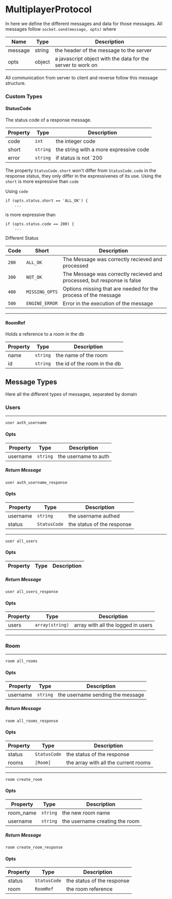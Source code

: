 MultiplayerProtocol
===================

In here we define the different messages and data for those messages. All messages 
follow `socket.send(message, opts)` where 


| Name | Type | Description |
| ---- | ---- | ----------- |
| message | string | the header of the message to the server |
| opts | object | a javascript object with the data for the server to work on |


All communication from server to client and reverse follow this message structure.  

### Custom Types 

#### StatusCode

The status code of a response message. 

| Property | Type | Description | 
| -------- | ---- | ----------- |
| code | `int` | the integer code |
| short | `string` | the string with a more expressive code | 
| error | `string` | if status is not `200|ALL_OK`, this property will have a error messsage. Otherwise empty | 

The property `StatusCode.short` won't differ from `StatusCode.code` in the response status, they only differ in
the expressivenes of its use. Using the `short` is more expressive than `code`
    
Using `code`

    if (opts.status.short == 'ALL_OK') {
        ...

is more expressive than 
    
    if (opts.status.code == 200) {
        ...

Different Status 

| Code | Short | Description |
| ---- | ----- | ----------- |
| `200` | `ALL_OK` | The Message was correctly recieved and processed |
| `300` | `NOT_OK` | The Message was correctly recieved and processed, but response is false |
| `400` | `MISSING_OPTS` | Options missing that are needed for the process of the message |
| `500` | `ENGINE_ERROR` | Error in the execution of the message |

____

#### RoomRef 

Holds a reference to a room in the db 

| Property | Type | Description | 
| -------- | ---- | ----------- |
| name | `string` | the name of the room |
| id | `string` | the id of the room in the db | 

## Message Types 

Here all the different types of messages, separated by domain 


### Users 

____

`user auth_username` 

#### Opts

| Property | Type | Description |
| -------- | ---- | ----------- |
| username | `string` | the username to auth |

##### Return Message 

`user auth_username_response`

#### Opts 

| Property | Type | Description |
| -------- | ---- | ----------- |
| username | `string` | the username authed | 
| status | `StatusCode` | the status of the response | 

____

`user all_users`

#### Opts 

| Property | Type | Description |
| -------- | ---- | ----------- |

##### Return Message 

`user all_users_response`

#### Opts 

| Property | Type | Description |
| -------- | ---- | ----------- |
| users | `array(string)` | array with all the logged in users | 

____

### Room

____

`room all_rooms` 

#### Opts

| Property | Type | Description |
| -------- | ---- | ----------- |
| username | `string` | the username sending the message |

##### Return Message 

`room all_rooms_response`

#### Opts 

| Property | Type | Description |
| -------- | ---- | ----------- | 
| status | `StatusCode` | the status of the response | 
| rooms | `[Room]` | the array with all the current rooms | 

____

`room create_room`

#### Opts

| Property | Type | Description |
| -------- | ---- | ----------- | 
| room_name | `string` | the new room name | 
| username | `string` | the username creating the room |

##### Return Message 

`room create_room_response`

#### Opts 

| Property | Type | Description |
| -------- | ---- | ----------- | 
| status | `StatusCode` | the status of the response |
| room | `RoomRef` | the room reference | 